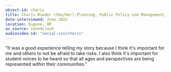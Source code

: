 ```yaml
---
object-id: charis
title: Charis Rieder (She/Her),Planning, Public Policy and Management, 2023
date-interviewed: June 2022
location: Eugene, OR
av_source: soundcloud
audiovideo-id: "social-sin/charis"
---
```


"It was a good experience telling my story because I think it's important for me and others to not be afraid to take risks. I also think it's important for student voices to be heard so that all ages and perspectives are being represented within their communities."
